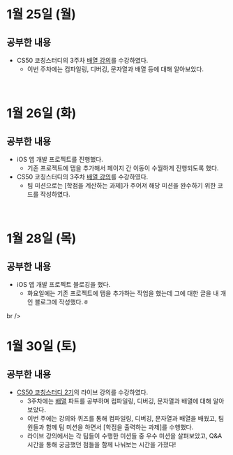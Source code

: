 # 1월 25일 (월)
## 공부한 내용
- CS50 코칭스터디의 3주차 [배열 강의](https://www.boostcourse.org/cs112/joinLectures/41487)를 수강하였다.
  - 이번 주차에는 컴파일링, 디버깅, 문자열과 배열 등에 대해 알아보았다.

<br />

# 1월 26일 (화)
## 공부한 내용
- iOS 앱 개발 프로젝트를 진행했다.
  - 기존 프로젝트에 탭을 추가해서 페이지 간 이동이 수월하게 진행되도록 했다. 
- CS50 코칭스터디의 3주차 [배열 강의](https://www.boostcourse.org/cs112/joinLectures/41487)를 수강하였다.
  - 팀 미션으로는 [학점을 계산하는 과제]가 주어져 해당 미션을 완수하기 위한 코드를 작성하였다.
  
<br />

# 1월 28일 (목)
## 공부한 내용
- iOS 앱 개발 프로젝트 블로깅을 했다.
  - 화요일에는 기존 프로젝트에 탭을 추가하는 작업을 했는데 그에 대한 글을 내 개인 블로그에 작성했다.ㅎ

br />  
  
# 1월 30일 (토)
## 공부한 내용
- [CS50 코칭스터디 2기](https://www.boostcourse.org/study-cs50-2nd)의 라이브 강의를 수강하였다.
  - 3주차에는 [배열](https://www.boostcourse.org/cs112/joinLectures/41486) 파트를 공부하며 컴파일링, 디버깅, 문자열과 배열에 대해 알아보았다.
  - 이번 주에는 강의와 퀴즈를 통해 컴파일링, 디버깅, 문자열과 배열을 배웠고, 팀원들과 함께 팀 미션을 하면서 [학점을 출력하는 과제]를 수행했다. 
  - 라이브 강의에서는 각 팀들이 수행한 미션들 중 우수 미션을 살펴보았고, Q&A 시간을 통해 궁금했던 점들을 함께 나눠보는 시간을 가졌다!
